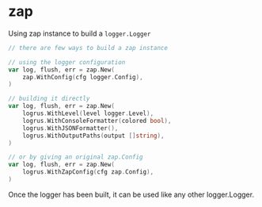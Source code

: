 # zap

Using zap instance to build a `logger.Logger`

```go
// there are few ways to build a zap instance

// using the logger configuration
var log, flush, err = zap.New(
    zap.WithConfig(cfg logger.Config),
)

// building it directly
var log, flush, err = zap.New(
    logrus.WithLevel(level logger.Level),
    logrus.WithConsoleFormatter(colored bool),
    logrus.WithJSONFormatter(),
    logrus.WithOutputPaths(output []string),
)

// or by giving an original zap.Config
var log, flush, err = zap.New(
    logrus.WithZapConfig(cfg zap.Config),
)
```

Once the logger has been built, it can be used like any other logger.Logger.
